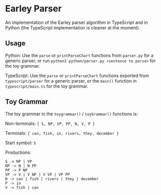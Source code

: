 # Earley Parser

An implementation of the Earley parser algorithm in TypeScript and in Python (the TypeScript implementation is cleaner at the moment).

## Usage

Python: Use the `parse` or `printParseChart` functions from `parser.py` for a generic parser, or run `python3 python/parser.py <sentence to parse>` for the toy grammar.

TypeScript: Use the `parse` or `printParseChart` functions exported from `typescript/parser` for a generic parser, or the `main()` function in `typescript/main.ts` for the toy grammar.

## Toy Grammar

The toy grammar in the `toygrammar()` / `toyGrammar()` functions is:

Non-terminals: `{ S, NP, VP, PP, N, V, P }`

Terminals: `{ can, fish, in, rivers, they, december }`

Start symbol: `S`

Productions:
```
S -> NP | VP
NP -> N | N PP
PP -> P NP
VP -> V | V NP | V VP | VP PP
N -> can | fish | rivers | they | december
P -> in
V -> fish | can
```
